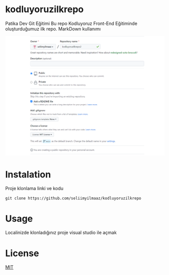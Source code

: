 # kodluyoruzilkrepo
Patika Dev Git Eğitimi Bu repo Kodluyoruz Front-End Eğitiminde oluşturduğumuz ilk repo. MarkDown kullanımı

![image](gitScreenShot.png)

# Instalation
Proje klonlama linki ve kodu

```
git clone https://github.com/seliimyilmaaz/kodluyoruzilkrepo
```

# Usage
Localinizde klonladığınız proje visual studio ile açmak

# License
[MIT](https://choosealicense.com/licenses/mit/)